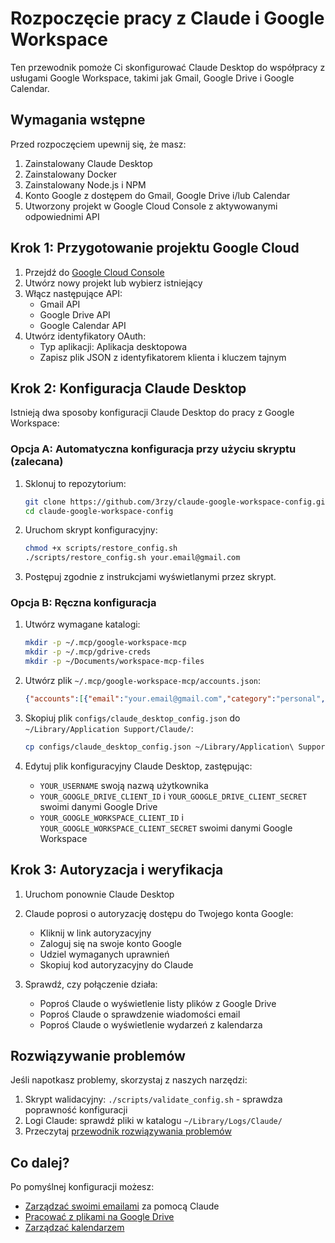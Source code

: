 # Rozpoczęcie pracy z Claude i Google Workspace

Ten przewodnik pomoże Ci skonfigurować Claude Desktop do współpracy z usługami Google Workspace, takimi jak Gmail, Google Drive i Google Calendar.

## Wymagania wstępne

Przed rozpoczęciem upewnij się, że masz:

1. Zainstalowany Claude Desktop
2. Zainstalowany Docker
3. Zainstalowany Node.js i NPM
4. Konto Google z dostępem do Gmail, Google Drive i/lub Calendar
5. Utworzony projekt w Google Cloud Console z aktywowanymi odpowiednimi API

## Krok 1: Przygotowanie projektu Google Cloud

1. Przejdź do [Google Cloud Console](https://console.cloud.google.com/)
2. Utwórz nowy projekt lub wybierz istniejący
3. Włącz następujące API:
   - Gmail API
   - Google Drive API
   - Google Calendar API
4. Utwórz identyfikatory OAuth:
   - Typ aplikacji: Aplikacja desktopowa
   - Zapisz plik JSON z identyfikatorem klienta i kluczem tajnym

## Krok 2: Konfiguracja Claude Desktop

Istnieją dwa sposoby konfiguracji Claude Desktop do pracy z Google Workspace:

### Opcja A: Automatyczna konfiguracja przy użyciu skryptu (zalecana)

1. Sklonuj to repozytorium:
   ```bash
   git clone https://github.com/3rzy/claude-google-workspace-config.git
   cd claude-google-workspace-config
   ```

2. Uruchom skrypt konfiguracyjny:
   ```bash
   chmod +x scripts/restore_config.sh
   ./scripts/restore_config.sh your.email@gmail.com
   ```

3. Postępuj zgodnie z instrukcjami wyświetlanymi przez skrypt.

### Opcja B: Ręczna konfiguracja

1. Utwórz wymagane katalogi:
   ```bash
   mkdir -p ~/.mcp/google-workspace-mcp
   mkdir -p ~/.mcp/gdrive-creds
   mkdir -p ~/Documents/workspace-mcp-files
   ```

2. Utwórz plik `~/.mcp/google-workspace-mcp/accounts.json`:
   ```json
   {"accounts":[{"email":"your.email@gmail.com","category":"personal","description":"Konto osobiste"}]}
   ```

3. Skopiuj plik `configs/claude_desktop_config.json` do `~/Library/Application Support/Claude/`:
   ```bash
   cp configs/claude_desktop_config.json ~/Library/Application\ Support/Claude/
   ```

4. Edytuj plik konfiguracyjny Claude Desktop, zastępując:
   - `YOUR_USERNAME` swoją nazwą użytkownika
   - `YOUR_GOOGLE_DRIVE_CLIENT_ID` i `YOUR_GOOGLE_DRIVE_CLIENT_SECRET` swoimi danymi Google Drive
   - `YOUR_GOOGLE_WORKSPACE_CLIENT_ID` i `YOUR_GOOGLE_WORKSPACE_CLIENT_SECRET` swoimi danymi Google Workspace

## Krok 3: Autoryzacja i weryfikacja

1. Uruchom ponownie Claude Desktop
2. Claude poprosi o autoryzację dostępu do Twojego konta Google:
   - Kliknij w link autoryzacyjny
   - Zaloguj się na swoje konto Google
   - Udziel wymaganych uprawnień
   - Skopiuj kod autoryzacyjny do Claude

3. Sprawdź, czy połączenie działa:
   - Poproś Claude o wyświetlenie listy plików z Google Drive
   - Poproś Claude o sprawdzenie wiadomości email
   - Poproś Claude o wyświetlenie wydarzeń z kalendarza

## Rozwiązywanie problemów

Jeśli napotkasz problemy, skorzystaj z naszych narzędzi:

1. Skrypt walidacyjny: `./scripts/validate_config.sh` - sprawdza poprawność konfiguracji
2. Logi Claude: sprawdź pliki w katalogu `~/Library/Logs/Claude/`
3. Przeczytaj [przewodnik rozwiązywania problemów](../rozwiazywanie_problemow.md)

## Co dalej?

Po pomyślnej konfiguracji możesz:

- [Zarządzać swoimi emailami](./gmail-integration.md) za pomocą Claude
- [Pracować z plikami na Google Drive](./drive-integration.md)
- [Zarządzać kalendarzem](./calendar-integration.md)
